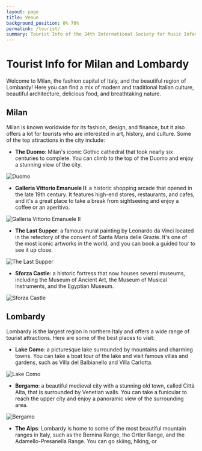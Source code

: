 ```yaml
---
layout: page
title: Venue
background_position: 0% 70%
permalink: /tourist/
summary: Tourist Info of the 24th International Society for Music Information Retrieval Conference
---
```


# Tourist Info for Milan and Lombardy

Welcome to Milan, the fashion capital of Italy, and the beautiful region of Lombardy! Here you can find a mix of modern and traditional Italian culture, beautiful architecture, delicious food, and breathtaking nature. 

## Milan 

Milan is known worldwide for its fashion, design, and finance, but it also offers a lot for tourists who are interested in art, history, and culture. Some of the top attractions in the city include: 

- **The Duomo**: Milan's iconic Gothic cathedral that took nearly six centuries to complete. You can climb to the top of the Duomo and enjoy a stunning view of the city. 

![Duomo](assets/img/duomo.jpeg)

- **Galleria Vittorio Emanuele II**: a historic shopping arcade that opened in the late 19th century. It features high-end stores, restaurants, and cafes, and it's a great place to take a break from sightseeing and enjoy a coffee or an aperitivo.

![Galleria Vittorio Emanuele II](https://commons.wikimedia.org/wiki/File:Galleria_Vittorio_Emanuele_II_in_Milan,_Italy_001.jpg#/media/File:Galleria_Vittorio_Emanuele_II_in_Milan,_Italy_001.jpg)

- **The Last Supper**: a famous mural painting by Leonardo da Vinci located in the refectory of the convent of Santa Maria delle Grazie. It's one of the most iconic artworks in the world, and you can book a guided tour to see it up close.

![The Last Supper](/assets/img/ultima_cena.jpg)

- **Sforza Castle**: a historic fortress that now houses several museums, including the Museum of Ancient Art, the Museum of Musical Instruments, and the Egyptian Museum.

![Sforza Castle](https://commons.wikimedia.org/wiki/File:Sforza_castle_01.JPG#/media/File:Sforza_castle_01.JPG)

## Lombardy

Lombardy is the largest region in northern Italy and offers a wide range of tourist attractions. Here are some of the best places to visit: 

- **Lake Como**: a picturesque lake surrounded by mountains and charming towns. You can take a boat tour of the lake and visit famous villas and gardens, such as Villa del Balbianello and Villa Carlotta. 

![Lake Como](https://commons.wikimedia.org/wiki/File:Lake_Como,_Italy.jpg#/media/File:Lake_Como,_Italy.jpg)

- **Bergamo**: a beautiful medieval city with a stunning old town, called Città Alta, that is surrounded by Venetian walls. You can take a funicular to reach the upper city and enjoy a panoramic view of the surrounding area. 

![Bergamo](https://commons.wikimedia.org/wiki/File:Bergamo_-_Citt%C3%A0_Alta_01.jpg#/media/File:Bergamo_-_Citt%C3%A0_Alta_01.jpg)

- **The Alps**: Lombardy is home to some of the most beautiful mountain ranges in Italy, such as the Bernina Range, the Ortler Range, and the Adamello-Presanella Range. You can go skiing, hiking, or
